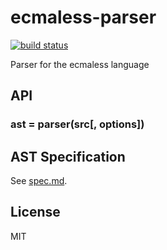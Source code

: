 # ecmaless-parser

[![build status](https://secure.travis-ci.org/farskipper/ecmaless-parser.svg)](https://travis-ci.org/farskipper/ecmaless-parser)

Parser for the ecmaless language

## API
### ast = parser(src[, options])

## AST Specification
See [spec.md](https://github.com/farskipper/ecmaless-parser/blob/master/spec.md).

## License
MIT
